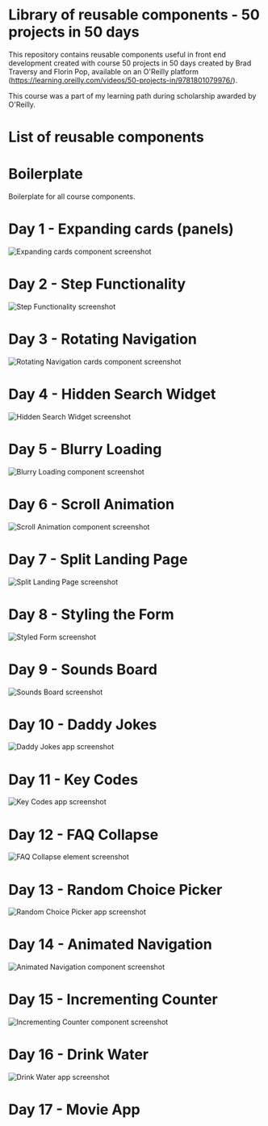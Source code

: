 # Library of reusable components - 50 projects in 50 days

This repository contains reusable components useful in front end development created with course 50 projects in 50 days created by Brad Traversy and Florin Pop, available on an O'Reilly platform (https://learning.oreilly.com/videos/50-projects-in/9781801079976/).

This course was a part of my learning path during scholarship awarded by O'Reilly.

# List of reusable components

# Boilerplate

Boilerplate for all course components.

# Day 1 - Expanding cards (panels)

![Expanding cards component screenshot](readme-img/day01.png)

# Day 2 - Step Functionality

![Step Functionality screenshot](readme-img/day02.png)

# Day 3 - Rotating Navigation

![Rotating Navigation cards component screenshot](readme-img/day03.png)

# Day 4 - Hidden Search Widget

![Hidden Search Widget screenshot](readme-img/day04.png)

# Day 5 - Blurry Loading

![Blurry Loading component screenshot](readme-img/day05.png)

# Day 6 - Scroll Animation

![Scroll Animation component screenshot](readme-img/day06.png)

# Day 7 - Split Landing Page

![Split Landing Page screenshot](readme-img/day07.png)

# Day 8 - Styling the Form

![Styled Form screenshot](readme-img/day08.png)

# Day 9 - Sounds Board

![Sounds Board screenshot](readme-img/day09.png)

# Day 10 - Daddy Jokes

![Daddy Jokes app screenshot](readme-img/day10.png)

# Day 11 - Key Codes

![Key Codes app screenshot](readme-img/day11.png)

# Day 12 - FAQ Collapse

![FAQ Collapse element screenshot](readme-img/day12.png)

# Day 13 - Random Choice Picker

![Random Choice Picker app screenshot](readme-img/day13.png)

# Day 14 - Animated Navigation

![Animated Navigation component screenshot](readme-img/day14.png)

# Day 15 - Incrementing Counter

![Incrementing Counter component screenshot](readme-img/day15.png)

# Day 16 - Drink Water

![Drink Water app screenshot](readme-img/day16.png)

# Day 17 - Movie App
